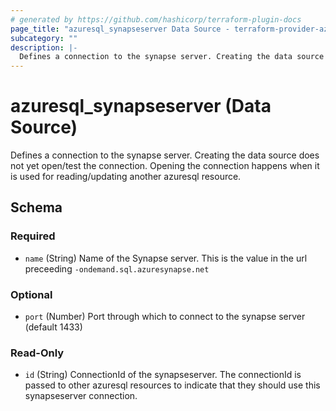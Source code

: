 ```yaml
---
# generated by https://github.com/hashicorp/terraform-plugin-docs
page_title: "azuresql_synapseserver Data Source - terraform-provider-azuresql"
subcategory: ""
description: |-
  Defines a connection to the synapse server. Creating the data source does not yet open/test the connection. Opening the connection happens when it is used for reading/updating another azuresql resource.
---
```


# azuresql_synapseserver (Data Source)

Defines a connection to the synapse server. Creating the data source does not yet open/test the connection. Opening the connection happens when it is used for reading/updating another azuresql resource.



<!-- schema generated by tfplugindocs -->
## Schema

### Required

- `name` (String) Name of the Synapse server. This is the value in the url preceeding `-ondemand.sql.azuresynapse.net				`

### Optional

- `port` (Number) Port through which to connect to the synapse server (default 1433)

### Read-Only

- `id` (String) ConnectionId of the synapseserver. The connectionId is passed to other azuresql resources to indicate that they should use this synapseserver connection.
